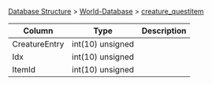 [Database Structure](Database-Structure) > [World-Database](World-Database) > [creature_questitem](creature_questitem)

Column | Type | Description
--- | --- | ---
CreatureEntry | int(10) unsigned | 
Idx | int(10) unsigned | 
ItemId | int(10) unsigned | 

